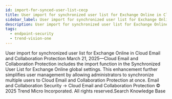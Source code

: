 ```yaml
---
id: import-for-synced-user-list-cecp
title: User import for synchronized user list for Exchange Online in Cloud Email and Collaboration Protection
sidebar_label: User import for synchronized user list for Exchange Online in Cloud Email and Collaboration Protection
description: User import for synchronized user list for Exchange Online in Cloud Email and Collaboration Protection
tags:
  - endpoint-security
  - trend-vision-one
---
```


 User import for synchronized user list for Exchange Online in Cloud Email and Collaboration Protection March 21, 2025—Cloud Email and Collaboration Protection includes the import function in the Synchronized User List for Exchange Online global settings. This enhancement further simplifies user management by allowing administrators to synchronize multiple users to Cloud Email and Collaboration Protection at once. Email and Collaboration Security → Cloud Email and Collaboration Protection © 2025 Trend Micro Incorporated. All rights reserved.Search Knowledge Base